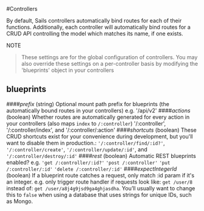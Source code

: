 #Controllers

By default, Sails controllers automatically bind routes for each of their functions. Additionally, each controller will automatically bind routes for a CRUD API controlling the model which matches its name, if one exists.

NOTE
>These settings are for the global configuration of controllers.
>You may also override these settings on a per-controller basis by modifying the 'blueprints' object in your controllers

## blueprints
####*prefix* (string)
Optional mount path prefix for blueprints (the automatically bound routes in your controllers) e.g. '/api/v2'
####*actions* (boolean)
Whether routes are automatically generated for every action in your controllers (also maps `index` to `/:controller`) '/:controller', '/:controller/index', and '/:controller/:action'
####*shortcuts* (boolean)
These CRUD shortcuts exist for your convenience during development, but you'll want to disable them in production.: `'/:controller/find/:id?'`, `'/:controller/create'`, `'/:controller/update/:id'`, and `'/:controller/destroy/:id'`
####*rest* (boolean)
Automatic REST blueprints enabled? e.g. `'get /:controller/:id?'` `'post /:controller'` `'put /:controller/:id'` `'delete /:controller/:id'`
####*expectIntegerId* (boolean)
If a blueprint route catches a request, only match :id param if it's an integer.  e.g. only trigger route handler if requests look like: `get /user/8` instead of: `get /user/a8j4g9jsd9ga4ghjasdha`.  You&rsquo;ll usually want to change this to `false` when using a database that uses strings for unique IDs, such as Mongo.

